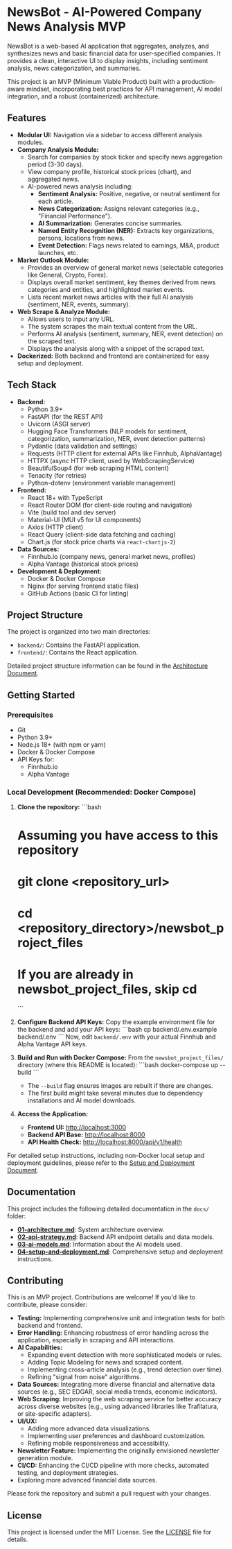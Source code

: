 # NewsBot - AI-Powered Company News Analysis MVP

NewsBot is a web-based AI application that aggregates, analyzes, and synthesizes news and basic financial data for user-specified companies. It provides a clean, interactive UI to display insights, including sentiment analysis, news categorization, and summaries.

This project is an MVP (Minimum Viable Product) built with a production-aware mindset, incorporating best practices for API management, AI model integration, and a robust (containerized) architecture.

## Features

*   **Modular UI:** Navigation via a sidebar to access different analysis modules.
*   **Company Analysis Module:**
    *   Search for companies by stock ticker and specify news aggregation period (3-30 days).
    *   View company profile, historical stock prices (chart), and aggregated news.
    *   AI-powered news analysis including:
        *   **Sentiment Analysis:** Positive, negative, or neutral sentiment for each article.
        *   **News Categorization:** Assigns relevant categories (e.g., "Financial Performance").
        *   **AI Summarization:** Generates concise summaries.
        *   **Named Entity Recognition (NER):** Extracts key organizations, persons, locations from news.
        *   **Event Detection:** Flags news related to earnings, M&A, product launches, etc.
*   **Market Outlook Module:**
    *   Provides an overview of general market news (selectable categories like General, Crypto, Forex).
    *   Displays overall market sentiment, key themes derived from news categories and entities, and highlighted market events.
    *   Lists recent market news articles with their full AI analysis (sentiment, NER, events, summary).
*   **Web Scrape & Analyze Module:**
    *   Allows users to input any URL.
    *   The system scrapes the main textual content from the URL.
    *   Performs AI analysis (sentiment, summary, NER, event detection) on the scraped text.
    *   Displays the analysis along with a snippet of the scraped text.
*   **Dockerized:** Both backend and frontend are containerized for easy setup and deployment.

## Tech Stack

*   **Backend:**
    *   Python 3.9+
    *   FastAPI (for the REST API)
    *   Uvicorn (ASGI server)
    *   Hugging Face Transformers (NLP models for sentiment, categorization, summarization, NER, event detection patterns)
    *   Pydantic (data validation and settings)
    *   Requests (HTTP client for external APIs like Finnhub, AlphaVantage)
    *   HTTPX (async HTTP client, used by WebScrapingService)
    *   BeautifulSoup4 (for web scraping HTML content)
    *   Tenacity (for retries)
    *   Python-dotenv (environment variable management)
*   **Frontend:**
    *   React 18+ with TypeScript
    *   React Router DOM (for client-side routing and navigation)
    *   Vite (build tool and dev server)
    *   Material-UI (MUI v5 for UI components)
    *   Axios (HTTP client)
    *   React Query (client-side data fetching and caching)
    *   Chart.js (for stock price charts via `react-chartjs-2`)
*   **Data Sources:**
    *   Finnhub.io (company news, general market news, profiles)
    *   Alpha Vantage (historical stock prices)
*   **Development & Deployment:**
    *   Docker & Docker Compose
    *   Nginx (for serving frontend static files)
    *   GitHub Actions (basic CI for linting)

## Project Structure

The project is organized into two main directories:

*   `backend/`: Contains the FastAPI application.
*   `frontend/`: Contains the React application.

Detailed project structure information can be found in the [Architecture Document](./docs/01-architecture.md).

## Getting Started

### Prerequisites

*   Git
*   Python 3.9+
*   Node.js 18+ (with npm or yarn)
*   Docker & Docker Compose
*   API Keys for:
    *   Finnhub.io
    *   Alpha Vantage

### Local Development (Recommended: Docker Compose)

1.  **Clone the repository:**
    \`\`\`bash
    # Assuming you have access to this repository
    # git clone <repository_url>
    # cd <repository_directory>/newsbot_project_files
    # If you are already in newsbot_project_files, skip cd
    \`\`\`

2.  **Configure Backend API Keys:**
    Copy the example environment file for the backend and add your API keys:
    \`\`\`bash
    cp backend/.env.example backend/.env
    \`\`\`
    Now, edit `backend/.env` with your actual Finnhub and Alpha Vantage API keys.

3.  **Build and Run with Docker Compose:**
    From the `newsbot_project_files/` directory (where this README is located):
    \`\`\`bash
    docker-compose up --build
    \`\`\`
    *   The `--build` flag ensures images are rebuilt if there are changes.
    *   The first build might take several minutes due to dependency installations and AI model downloads.

4.  **Access the Application:**
    *   **Frontend UI:** [http://localhost:3000](http://localhost:3000)
    *   **Backend API Base:** [http://localhost:8000](http://localhost:8000)
    *   **API Health Check:** [http://localhost:8000/api/v1/health](http://localhost:8000/api/v1/health)

For detailed setup instructions, including non-Docker local setup and deployment guidelines, please refer to the [Setup and Deployment Document](./docs/04-setup-and-deployment.md).

## Documentation

This project includes the following detailed documentation in the `docs/` folder:

*   [**01-architecture.md**](./docs/01-architecture.md): System architecture overview.
*   [**02-api-strategy.md**](./docs/02-api-strategy.md): Backend API endpoint details and data models.
*   [**03-ai-models.md**](./docs/03-ai-models.md): Information about the AI models used.
*   [**04-setup-and-deployment.md**](./docs/04-setup-and-deployment.md): Comprehensive setup and deployment instructions.

## Contributing

This is an MVP project. Contributions are welcome! If you'd like to contribute, please consider:

*   **Testing:** Implementing comprehensive unit and integration tests for both backend and frontend.
*   **Error Handling:** Enhancing robustness of error handling across the application, especially in scraping and API interactions.
*   **AI Capabilities:**
    *   Expanding event detection with more sophisticated models or rules.
    *   Adding Topic Modeling for news and scraped content.
    *   Implementing cross-article analysis (e.g., trend detection over time).
    *   Refining "signal from noise" algorithms.
*   **Data Sources:** Integrating more diverse financial and alternative data sources (e.g., SEC EDGAR, social media trends, economic indicators).
*   **Web Scraping:** Improving the web scraping service for better accuracy across diverse websites (e.g., using advanced libraries like Trafilatura, or site-specific adapters).
*   **UI/UX:**
    *   Adding more advanced data visualizations.
    *   Implementing user preferences and dashboard customization.
    *   Refining mobile responsiveness and accessibility.
*   **Newsletter Feature:** Implementing the originally envisioned newsletter generation module.
*   **CI/CD:** Enhancing the CI/CD pipeline with more checks, automated testing, and deployment strategies.
*   Exploring more advanced financial data sources.

Please fork the repository and submit a pull request with your changes.

## License

This project is licensed under the MIT License. See the [LICENSE](./LICENSE) file for details.
